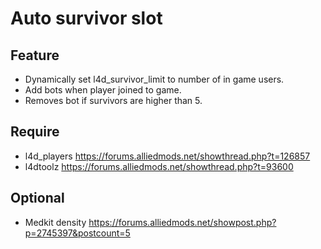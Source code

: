 # Auto survivor slot

## Feature

* Dynamically set l4d_survivor_limit to number of in game users.
* Add bots when player joined to game.
* Removes bot if survivors are higher than 5.

## Require

* l4d_players https://forums.alliedmods.net/showthread.php?t=126857
* l4dtoolz https://forums.alliedmods.net/showthread.php?t=93600

## Optional

* Medkit density https://forums.alliedmods.net/showpost.php?p=2745397&postcount=5